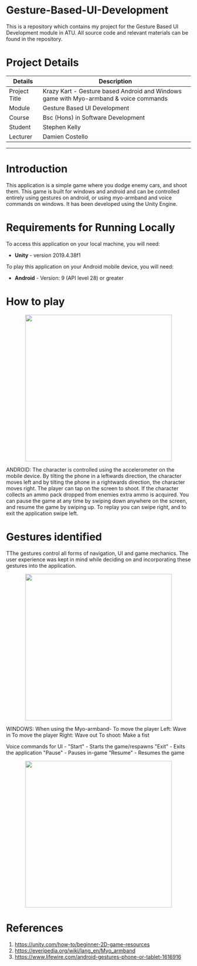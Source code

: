 # Gesture-Based-UI-Development

This is a repository which contains my project for the Gesture Based UI Development module in ATU. All source code and relevant materials can be found in the repository.
# Project Details

| Details | Description |
| ----------- | ----------- |
| Project Title | Krazy Kart - Gesture based Android and Windows game with Myo-armband & voice commands |
| Module | Gesture Based UI Development |
| Course | Bsc (Hons) in Software Development |
| Student | Stephen Kelly |
| Lecturer | Damien Costello |

---
# Introduction
This application is a simple game where you dodge enemy cars, and shoot them. This game is built for windows and android and can be controlled entirely using gestures on android, or using myo-armband and voice commands on windows. It has been developed using the Unity Engine.

# Requirements for Running Locally
To access this application on your local machine, you will need:
* **Unity** - version 2019.4.38f1

To play this application on your Android mobile device, you will need:
* **Android** - Version: 9 (API level 28) or greater

# How to play

<p align="center">
<img src="https://github.com/Stephen313k/KrazyKart/blob/main/Documentation/img/game.PNG" height = "400">
</p>

ANDROID:
The character is controlled using the accelerometer on the mobile device. By tilting the phone in a leftwards direction, the character moves left and by tilting the phone in a rightwards direction, the character moves right. The player can tap on the screen to shoot. If the character collects an ammo pack dropped from enemies extra ammo is acquired. You can pause the game at any time by swiping down anywhere on the screen, and resume the game by swiping up. To replay you can swipe right, and to exit the application swipe left.

# Gestures identified
TThe gestures control all forms of navigation, UI and game mechanics. The user experience was kept in mind while deciding on and incorporating these gestures into the application.

<p align="center">
<img src="https://github.com/Stephen313k/KrazyKart/blob/main/Documentation/img/Gestures.png" height = "400">
</p>

WINDOWS:
When using the Myo-armband-
To move the player Left: Wave in
To move the player Right: Wave out
To shoot: Make a fist

Voice commands for UI -
"Start" - Starts the game/respawns
"Exit" - Exits the application
"Pause" - Pauses in-game
"Resume" - Resumes the game

<p align="center">
<img src="https://github.com/Stephen313k/KrazyKart/blob/main/Documentation/img/myo.PNG" height = "400">
</p>

# References
1. https://unity.com/how-to/beginner-2D-game-resources
2. https://everipedia.org/wiki/lang_en/Myo_armband
3. https://www.lifewire.com/android-gestures-phone-or-tablet-1616916

